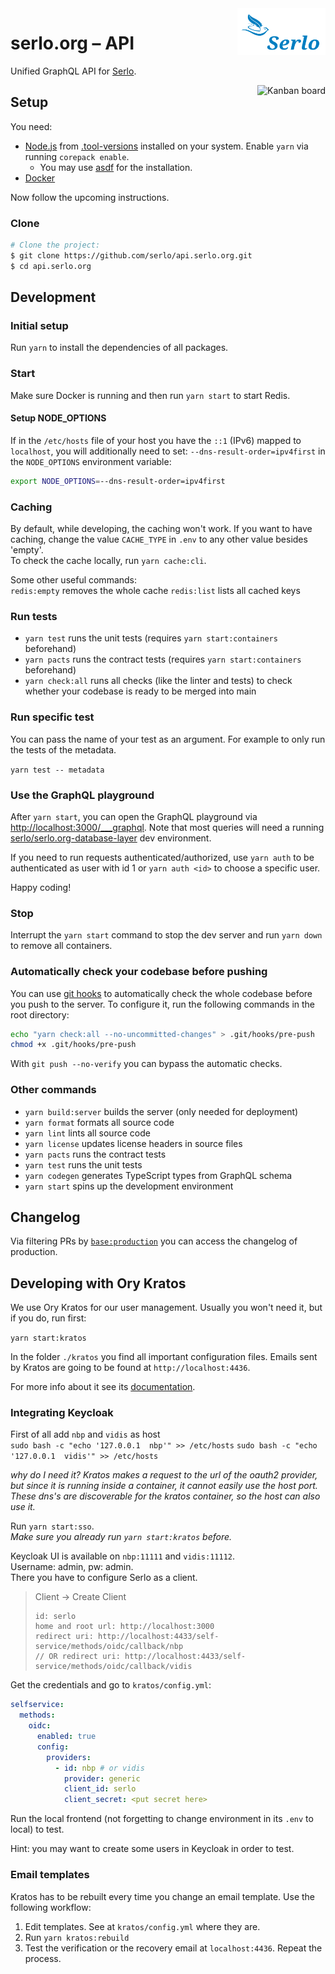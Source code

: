 <img src="https://raw.githubusercontent.com/serlo/frontend/staging/apps/web/public/_assets/img/serlo-logo-gh.svg" alt="Serlo Logo" title="Serlo" align="right" height="75" />

# serlo.org – API

Unified GraphQL API for [Serlo](https://serlo.org).

<a href="https://github.com/orgs/serlo/projects/19"><img align="right" src="https://img.shields.io/badge/Kanban-board-brightgreen.svg" alt="Kanban board"></a>

## Setup

You need:

- [Node.js](https://nodejs.org) from [.tool-versions](.tool-versions) installed on your system. Enable `yarn` via running `corepack enable`.
  - You may use [asdf](https://asdf-vm.com/) for the installation.
- [Docker](https://docs.docker.com/engine/installation/)

Now follow the upcoming instructions.

### Clone

```sh
# Clone the project:
$ git clone https://github.com/serlo/api.serlo.org.git
$ cd api.serlo.org
```

## Development

### Initial setup

Run `yarn` to install the dependencies of all packages.

### Start

Make sure Docker is running and then run `yarn start` to start Redis.

#### Setup NODE_OPTIONS

If in the `/etc/hosts` file of your host you have the `::1` (IPv6) mapped to `localhost`, you will additionally need
to set: `--dns-result-order=ipv4first` in the `NODE_OPTIONS` environment variable:

```bash
export NODE_OPTIONS=--dns-result-order=ipv4first
```

### Caching

By default, while developing, the caching won't work. If you want to have caching, change the value `CACHE_TYPE` in `.env` to any other
value besides 'empty'.  
To check the cache locally, run `yarn cache:cli`.

Some other useful commands:  
`redis:empty` removes the whole cache
`redis:list` lists all cached keys

### Run tests

- `yarn test` runs the unit tests (requires `yarn start:containers` beforehand)
- `yarn pacts` runs the contract tests (requires `yarn start:containers` beforehand)
- `yarn check:all` runs all checks (like the linter and tests) to check whether your codebase is ready to be merged into main

### Run specific test

You can pass the name of your test as an argument. For example to only run the tests of the metadata.

`yarn test -- metadata`

### Use the GraphQL playground

After `yarn start`, you can open the GraphQL playground via [http://localhost:3000/\_\_\_graphql](http://localhost:3000/___graphql).
Note that most queries will need a running [serlo/serlo.org-database-layer](https://github.com/serlo/serlo.org-database-layer) dev environment.

If you need to run requests authenticated/authorized, use `yarn auth` to be authenticated as user with id 1 or `yarn auth <id>` to choose a specific user.

Happy coding!

### Stop

Interrupt the `yarn start` command to stop the dev server and run `yarn down` to remove all containers.

### Automatically check your codebase before pushing

You can use [git hooks](https://git-scm.com/book/en/v2/Customizing-Git-Git-Hooks) to automatically check the whole codebase before you push to the server. To configure it, run the following commands in the root directory:

```sh
echo "yarn check:all --no-uncommitted-changes" > .git/hooks/pre-push
chmod +x .git/hooks/pre-push
```

With `git push --no-verify` you can bypass the automatic checks.

### Other commands

- `yarn build:server` builds the server (only needed for deployment)
- `yarn format` formats all source code
- `yarn lint` lints all source code
- `yarn license` updates license headers in source files
- `yarn pacts` runs the contract tests
- `yarn test` runs the unit tests
- `yarn codegen` generates TypeScript types from GraphQL schema
- `yarn start` spins up the development environment

## Changelog

Via filtering PRs by [`base:production`](https://github.com/serlo/api.serlo.org/pulls?q=is%3Apr+base%3Aproduction+) you can access the changelog of production.

## Developing with Ory Kratos

We use Ory Kratos for our user management.
Usually you won't need it, but if you do, run first:

`yarn start:kratos`

In the folder `./kratos` you find all important configuration files.
Emails sent by Kratos are going to be found at `http://localhost:4436`.

For more info about it see its [documentation](https://www.ory.sh/docs/kratos).

### Integrating Keycloak

First of all add `nbp` and `vidis` as host  
`sudo bash -c "echo '127.0.0.1	nbp'" >> /etc/hosts`
`sudo bash -c "echo '127.0.0.1	vidis'" >> /etc/hosts`

_why do I need it? Kratos makes a request to the url of the oauth2 provider, but since it is running inside a container, it cannot easily use the host port. These dns's are discoverable for the kratos container, so the host can also use it._

Run `yarn start:sso`.  
_Make sure you already run `yarn start:kratos` before._

Keycloak UI is available on `nbp:11111` and `vidis:11112`.  
Username: admin, pw: admin.  
There you have to configure Serlo as a client.

> Client -> Create Client
>
> ```
> id: serlo
> home and root url: http://localhost:3000
> redirect uri: http://localhost:4433/self-service/methods/oidc/callback/nbp
> // OR redirect uri: http://localhost:4433/self-service/methods/oidc/callback/vidis
> ```

Get the credentials and go to `kratos/config.yml`:

```yaml
selfservice:
  methods:
    oidc:
      enabled: true
      config:
        providers:
          - id: nbp # or vidis
            provider: generic
            client_id: serlo
            client_secret: <put secret here>
```

Run the local frontend (not forgetting to change environment in its `.env` to local) to test.

Hint: you may want to create some users in Keycloak in order to test.

### Email templates

Kratos has to be rebuilt every time you change an email template. Use the following workflow:

1. Edit templates. See at `kratos/config.yml` where they are.
2. Run `yarn kratos:rebuild`
3. Test the verification or the recovery email at `localhost:4436`. Repeat the process.
